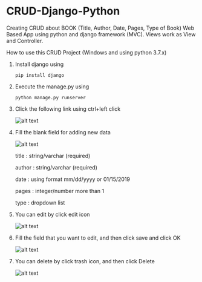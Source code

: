 # CRUD-Django-Python
Creating CRUD about BOOK (Title, Author, Date, Pages, Type of Book) Web Based App using python and django framework (MVC).
Views work as View and Controller.

How to use this CRUD Project (Windows and using python 3.7.x)

1. Install django using 
    ```
    pip install django
    ```
2. Execute the manage.py using
    ```
    python manage.py runserver
    ```
3. Click the following link using ctrl+left click

    ![alt text](https://i.ibb.co/KG9yMdH/instruksi.png)
    
4. Fill the blank field for adding new data

    ![alt text](https://i.ibb.co/wLVBCv5/insert.png)
    
    
    title : string/varchar (required)
    
    author : string/varchar (required)
    
    date : using format mm/dd/yyyy or 01/15/2019
    
    pages : integer/number more than 1
    
    type : dropdown list
    
5. You can edit by click edit icon
  
    ![alt text](https://i.ibb.co/gVKywrm/edit1.png)
    
6. Fill the field that you want to edit, and then click save and click OK

     ![alt text](https://i.ibb.co/DYfqVPL/edit2.png)

7. You can delete by click trash icon, and then click Delete

    ![alt text](https://i.ibb.co/7GSQL27/delete.png)
    
